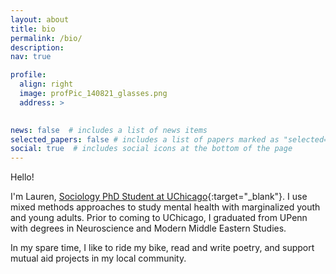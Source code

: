 ```yaml
---
layout: about
title: bio
permalink: /bio/
description: 
nav: true

profile:
  align: right
  image: profPic_140821_glasses.png
  address: >
    

news: false  # includes a list of news items
selected_papers: false # includes a list of papers marked as "selected={true}"
social: true  # includes social icons at the bottom of the page
---
```

Hello! 

I'm Lauren, [Sociology PhD Student at UChicago](https://sociology.uchicago.edu/directory/lauren-beard){:target="\_blank"}. I use mixed methods approaches to study mental health with marginalized youth and young adults. Prior to coming to UChicago, I graduated from UPenn with degrees in Neuroscience and Modern Middle Eastern Studies.   

In my spare time, I like to ride my bike, read and write poetry, and support mutual aid projects in my local community.   

